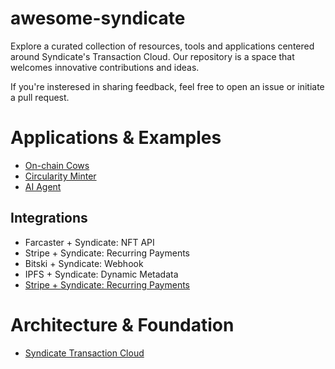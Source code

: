 # awesome-syndicate

Explore a curated collection of resources, tools and applications centered around Syndicate's Transaction Cloud. Our repository is a space that welcomes innovative contributions and ideas. 

If you're insteresed in sharing feedback, feel free to open an issue or initiate a pull request.

# Applications & Examples
- [On-chain Cows](https://github.com/WillPapper/On-Chain-Cow-Farcaster-Frame)
- [Circularity Minter](https://github.com/WillPapper/circularity-minter/tree/main)
- [AI Agent](https://github.com/ianDAOs/agent-banked)

## Integrations
- Farcaster + Syndicate: NFT API
- Stripe + Syndicate: Recurring Payments
- Bitski + Syndicate: Webhook 
- IPFS + Syndicate: Dynamic Metadata
- [Stripe + Syndicate: Recurring Payments](https://github.com/SyndicateProtocol/syndicate-stripe-nfts)
  
# Architecture & Foundation
- [Syndicate Transaction Cloud](https://syndicate.io/blog/transaction-cloud)









